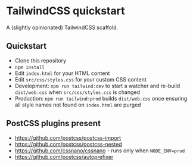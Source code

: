 # TailwindCSS quickstart
A (slightly opinionated) TailwindCSS scaffold.

## Quickstart
* Clone this repository 
* `npm install`
* Edit `index.html` for your HTML content
* Edit `src/css/styles.css` for your custom CSS content
* Development: `npm run tailwind:dev` to start a watcher and re-build `dist/web.css` 
  when `src/css/styles.css` is changed
* Production: `npm run tailwind:prod` builds `dist/web.css` once ensuring all style names
not found on `index.html` are purged

## PostCSS plugins present
* https://github.com/postcss/postcss-import
* https://github.com/postcss/postcss-nested
* https://github.com/cssnano/cssnano - runs only when `NODE_ENV=prod`
* https://github.com/postcss/autoprefixer